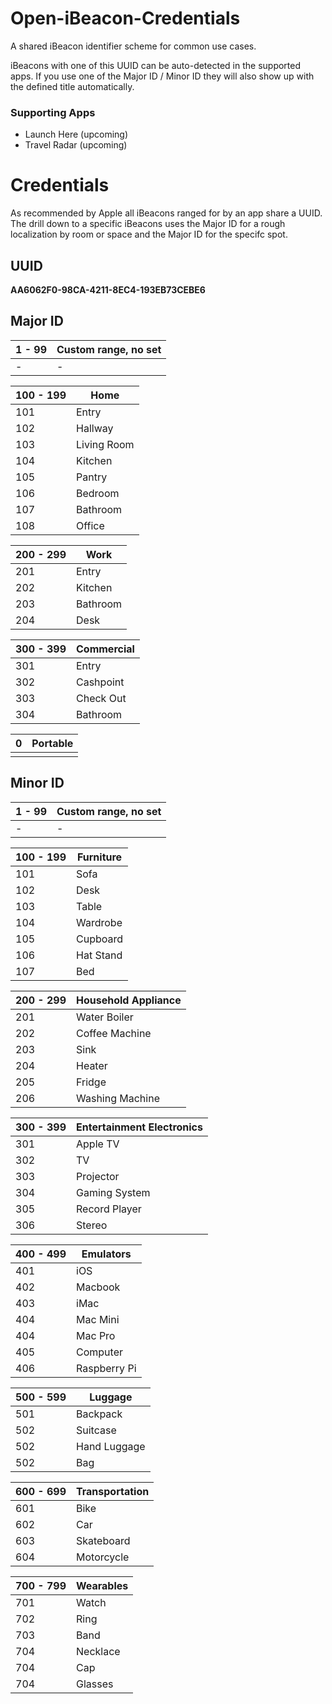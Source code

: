 Open-iBeacon-Credentials
========================

A shared iBeacon identifier scheme for common use cases.

iBeacons with one of this UUID can be auto-detected in the supported apps. If you use one of the Major ID / Minor ID they will also show up with the defined title automatically. 

### Supporting Apps

* Launch Here (upcoming)
* Travel Radar (upcoming)

# Credentials

As recommended by Apple all iBeacons ranged for by an app share a UUID. The drill down to a specific iBeacons uses the Major ID for a rough localization by room or space and the Major ID for the specifc spot.

## UUID

**AA6062F0-98CA-4211-8EC4-193EB73CEBE6**

## Major ID

| 1 - 99 | Custom range, no set |
| ------ | -------------------- |  
| - | - |


| 100 - 199 | Home |
| --------- | ---- |
| 101       | Entry|
| 102       | Hallway|
| 103       | Living Room|
| 104       | Kitchen|
| 105       | Pantry |
| 106       | Bedroom|
| 107       | Bathroom|
| 108       | Office|


| 200 - 299 | Work |
| --------- | ---- |
| 201       | Entry |
| 202       | Kitchen |
| 203       | Bathroom |
| 204       | Desk |


| 300 - 399 | Commercial |
| --------- | ---------- |
| 301 | Entry |
| 302 | Cashpoint |
| 303 | Check Out |
| 304 | Bathroom |

| 0 | Portable |
| ------ | -------------------- |  
|  |  |

## Minor ID

| 1 - 99 | Custom range, no set |
| ------ | -------------------- |  
| - | - |


| 100 - 199 | Furniture |
| --------- | ---------- |
| 101 | Sofa |
| 102 | Desk |
| 103 | Table |
| 104 | Wardrobe |
| 105 | Cupboard |
| 106 | Hat Stand |
| 107 | Bed |


| 200 - 299 | Household Appliance |
| --------- | ---------- |
| 201 | Water Boiler |
| 202 | Coffee Machine |
| 203 | Sink |
| 204 | Heater |
| 205 | Fridge |
| 206 | Washing Machine |


| 300 - 399 | Entertainment Electronics |
| --------- | ---------- |
| 301 | Apple TV |
| 302 | TV |
| 303 | Projector |
| 304 | Gaming System | 
| 305 | Record Player |
| 306 | Stereo |


| 400 - 499 | Emulators |
| --------- | ---------- |
| 401 | iOS |
| 402 | Macbook |
| 403 | iMac |
| 404 | Mac Mini |
| 404 | Mac Pro |
| 405 | Computer |
| 406 | Raspberry Pi |


| 500 - 599 | Luggage |
| --------- | ---------- |
| 501 | Backpack |
| 502 | Suitcase |
| 502 | Hand Luggage |
| 502 | Bag |

 
| 600 - 699 | Transportation |
| --------- | ---------- |
| 601 | Bike |
| 602 | Car |
| 603 | Skateboard |
| 604 | Motorcycle |


| 700 - 799 | Wearables |
| --------- | ---------- |
| 701 | Watch |
| 702 | Ring |
| 703 | Band |
| 704 | Necklace |
| 704 | Cap |
| 704 | Glasses |